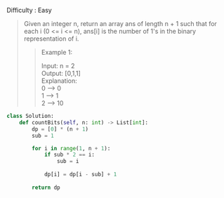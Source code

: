 Difficulty : Easy 

>Given an integer n, return an array ans of length n + 1 such that for each i (0 <= i <= n), ans[i] is the number of 1's in the binary representation of i.  
>
>>Example 1:  
>>
>>Input: n = 2  
>>Output: [0,1,1]   
>>Explanation:  
>>0 --> 0  
>>1 --> 1  
>>2 --> 10

```python
class Solution:
    def countBits(self, n: int) -> List[int]:
        dp = [0] * (n + 1)
        sub = 1

        for i in range(1, n + 1):
            if sub * 2 == i:
                sub = i
            
            dp[i] = dp[i - sub] + 1
        
        return dp
```
